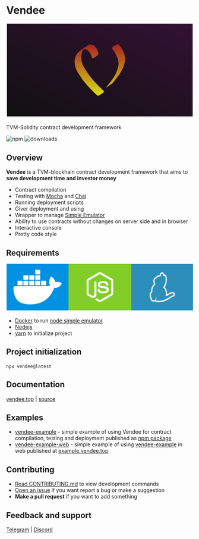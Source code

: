 # Vendee

![cover](docs/cover.svg)

TVM-Solidity contract development framework

![npm](https://img.shields.io/npm/v/vendee?label=npm)
![downloads](https://img.shields.io/npm/dt/vendee?label=downloads)

## Overview 

**Vendee** is a TVM-blockhain contract development framework that aims to **save development time and investor money**

* Contract compilation
* Testing with [Mocha](https://mochajs.org) and [Chai](https://www.chaijs.com)
* Running deployment scripts
* Giver deployment and using
* Wrapper to manage [Simple Emulator](https://github.com/tonlabs/evernode-se)
* Ability to use contracts without changes on server side and in browser
* Interactive console
* Pretty code style

## Requirements

![requirements](docs/requirements.svg)

* [Docker](https://www.docker.com) to run [node simple emulator](https://github.com/tonlabs/evernode-se)
* [Nodejs](https://nodejs.org)
* [yarn](https://yarnpkg.com) to initialize project

## Project initialization

```shell
npx vendee@latest
```

## Documentation
[vendee.top](https://vendee.top) | [source](https://github.com/kokkekpek/vendee-docs)

## Examples
* [vendee-example](https://github.com/kokkekpek/vendee-example) - simple example of using Vendee for contract compilation, testing and deployment published as [npm package](https://github.com/kokkekpek/vendee-example)
* [vendee-example-web](https://github.com/kokkekpek/vendee-example-web) - simple example of using [vendee-example](https://github.com/kokkekpek/vendee-docs) in web published at [example.vendee.top](https://example.vendee.top)

## Contributing

* [Read CONTRIBUTING.md](./CONTRIBUTING.md) to view development commands
* [Open an issue](https://github.com/kokkekpek/vendee/issues/new) if you want report a bug or make a suggestion
* **Make a pull request** if you want to add something

## Feedback and support
[Telegram](https://t.me/vendeeframework) | [Discord](https://discord.gg/Ef57GCr5)
